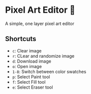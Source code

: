 # Pixel Art Editor 🎨

A simple, one layer pixel art editor

## Shortcuts

- `c`: Clear image
- `r`: CLear and randomize image
- `d`: Download image
- `o`: Open image
- `1-8`: Switch between color swatches
- `p`: Select Paint tool
- `f`: Select Fill tool
- `e`: Select Eraser tool
